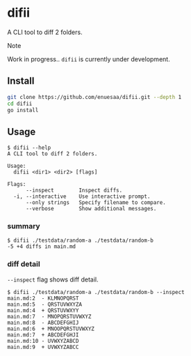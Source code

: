 # difii
A CLI tool to diff 2 folders.

> [!Note]
> Work in progress.. `difii` is currently under development.

## Install
```bash
git clone https://github.com/enuesaa/difii.git --depth 1
cd difii
go install
```

## Usage
```console
$ difii --help
A CLI tool to diff 2 folders.

Usage:
  difii <dir1> <dir2> [flags]

Flags:
      --inspect        Inspect diffs.
  -i, --interactive    Use interactive prompt.
      --only strings   Specify filename to compare.
      --verbose        Show additional messages.
```

### summary
```console
$ difii ./testdata/random-a ./testdata/random-b
-5 +4 diffs in main.md
```

### diff detail
`--inspect` flag shows diff detail.
```console
$ difii ./testdata/random-a ./testdata/random-b --inspect
main.md:2  - KLMNOPQRST
main.md:5  - QRSTUVWXYZA
main.md:4  + QRSTUVWXYY
main.md:7  - MNOPQRSTUVWXYZ
main.md:8  - ABCDEFGHIJ
main.md:6  + MNOOPQRSTUVWXYZ
main.md:7  + ABCDEFGHJI
main.md:10 - UVWXYZABCD
main.md:9  + UVWXYZABCC
```
